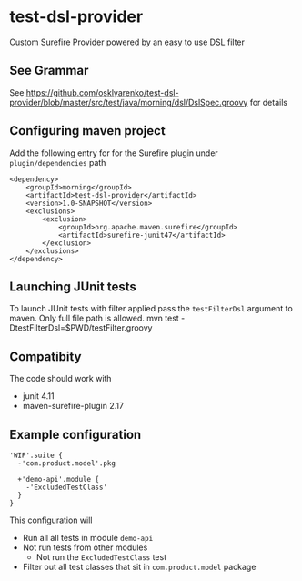 # test-dsl-provider
Custom Surefire Provider powered by an easy to use DSL filter

## See Grammar
See https://github.com/osklyarenko/test-dsl-provider/blob/master/src/test/java/morning/dsl/DslSpec.groovy for details
## Configuring maven project
Add the following entry for for the Surefire plugin under `plugin/dependencies` path
```
<dependency>
    <groupId>morning</groupId>
    <artifactId>test-dsl-provider</artifactId>
    <version>1.0-SNAPSHOT</version>
    <exclusions>
        <exclusion>
            <groupId>org.apache.maven.surefire</groupId>
            <artifactId>surefire-junit47</artifactId>
        </exclusion>
    </exclusions>
</dependency>
```
## Launching JUnit tests
To launch JUnit tests with filter applied pass the `testFilterDsl` argument to maven. Only full file path is allowed.
mvn  test -DtestFilterDsl=$PWD/testFilter.groovy
## Compatibity
The code should work with
* junit 4.11
* maven-surefire-plugin 2.17

## Example configuration
```
'WIP'.suite {
  -'com.product.model'.pkg
  
  +'demo-api'.module {
    -'ExcludedTestClass'
  }
}
```
This configuration will
* Run all all tests in module `demo-api`
* Not run tests from other modules
  * Not run the `ExcludedTestClass` test
* Filter out all test classes that sit in `com.product.model` package
